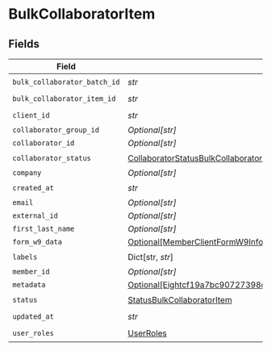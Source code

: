 # BulkCollaboratorItem


## Fields

| Field                                                                                                                                                                         | Type                                                                                                                                                                          | Required                                                                                                                                                                      | Description                                                                                                                                                                   |
| ----------------------------------------------------------------------------------------------------------------------------------------------------------------------------- | ----------------------------------------------------------------------------------------------------------------------------------------------------------------------------- | ----------------------------------------------------------------------------------------------------------------------------------------------------------------------------- | ----------------------------------------------------------------------------------------------------------------------------------------------------------------------------- |
| `bulk_collaborator_batch_id`                                                                                                                                                  | *str*                                                                                                                                                                         | :heavy_check_mark:                                                                                                                                                            | N/A                                                                                                                                                                           |
| `bulk_collaborator_item_id`                                                                                                                                                   | *str*                                                                                                                                                                         | :heavy_check_mark:                                                                                                                                                            | N/A                                                                                                                                                                           |
| `client_id`                                                                                                                                                                   | *str*                                                                                                                                                                         | :heavy_check_mark:                                                                                                                                                            | N/A                                                                                                                                                                           |
| `collaborator_group_id`                                                                                                                                                       | *Optional[str]*                                                                                                                                                               | :heavy_minus_sign:                                                                                                                                                            | N/A                                                                                                                                                                           |
| `collaborator_id`                                                                                                                                                             | *Optional[str]*                                                                                                                                                               | :heavy_minus_sign:                                                                                                                                                            | N/A                                                                                                                                                                           |
| `collaborator_status`                                                                                                                                                         | [CollaboratorStatusBulkCollaboratorItem](../../models/shared/collaboratorstatusbulkcollaboratoritem.md)                                                                       | :heavy_check_mark:                                                                                                                                                            | N/A                                                                                                                                                                           |
| `company`                                                                                                                                                                     | *Optional[str]*                                                                                                                                                               | :heavy_minus_sign:                                                                                                                                                            | N/A                                                                                                                                                                           |
| `created_at`                                                                                                                                                                  | *str*                                                                                                                                                                         | :heavy_check_mark:                                                                                                                                                            | N/A                                                                                                                                                                           |
| `email`                                                                                                                                                                       | *Optional[str]*                                                                                                                                                               | :heavy_minus_sign:                                                                                                                                                            | N/A                                                                                                                                                                           |
| `external_id`                                                                                                                                                                 | *Optional[str]*                                                                                                                                                               | :heavy_minus_sign:                                                                                                                                                            | N/A                                                                                                                                                                           |
| `first_last_name`                                                                                                                                                             | *Optional[str]*                                                                                                                                                               | :heavy_minus_sign:                                                                                                                                                            | N/A                                                                                                                                                                           |
| `form_w9_data`                                                                                                                                                                | [Optional[MemberClientFormW9Info]](../../models/shared/memberclientformw9info.md)                                                                                             | :heavy_minus_sign:                                                                                                                                                            | N/A                                                                                                                                                                           |
| `labels`                                                                                                                                                                      | Dict[str, *str*]                                                                                                                                                              | :heavy_check_mark:                                                                                                                                                            | N/A                                                                                                                                                                           |
| `member_id`                                                                                                                                                                   | *Optional[str]*                                                                                                                                                               | :heavy_minus_sign:                                                                                                                                                            | N/A                                                                                                                                                                           |
| `metadata`                                                                                                                                                                    | [Optional[Eightcf19a7bc90727398c2780566a4070199559f4723ec14c01c448dc0356efffa1]](../../models/shared/eightcf19a7bc90727398c2780566a4070199559f4723ec14c01c448dc0356efffa1.md) | :heavy_minus_sign:                                                                                                                                                            | N/A                                                                                                                                                                           |
| `status`                                                                                                                                                                      | [StatusBulkCollaboratorItem](../../models/shared/statusbulkcollaboratoritem.md)                                                                                               | :heavy_check_mark:                                                                                                                                                            | N/A                                                                                                                                                                           |
| `updated_at`                                                                                                                                                                  | *str*                                                                                                                                                                         | :heavy_check_mark:                                                                                                                                                            | N/A                                                                                                                                                                           |
| `user_roles`                                                                                                                                                                  | [UserRoles](../../models/shared/userroles.md)                                                                                                                                 | :heavy_check_mark:                                                                                                                                                            | N/A                                                                                                                                                                           |